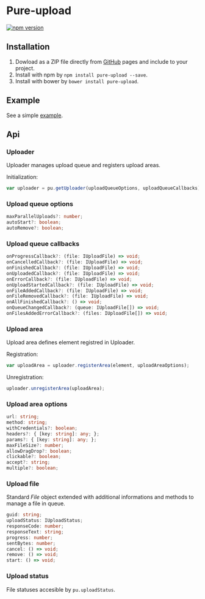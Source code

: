 # Pure-upload
[![npm version](https://badge.fury.io/js/pure-upload.svg)](http://badge.fury.io/js/pure-upload)

## Installation
1. Dowload as a ZIP file directly from [GitHub](https://github.com/keeema/pure-upload/archive/master.zip) pages and include to your project.
2. Install with npm by `npm install pure-upload --save`.
3. Install with bower by `bower install pure-upload`.

## Example
See a simple [example](http://keeema.github.io/pure-upload).

## Api
### Uploader
Uploader manages upload queue and registers upload areas.

Initialization:
```typescript
var uploader = pu.getUploader(uploadQueueOptions, uploadQueueCallbacks)
```
### Upload queue options
```typescript
maxParallelUploads?: number;
autoStart?: boolean;
autoRemove?: boolean;
```
### Upload queue callbacks
```typescript
onProgressCallback?: (file: IUploadFile) => void;
onCancelledCallback?: (file: IUploadFile) => void;
onFinishedCallback?: (file: IUploadFile) => void;
onUploadedCallback?: (file: IUploadFile) => void;
onErrorCallback?: (file: IUploadFile) => void;
onUploadStartedCallback?: (file: IUploadFile) => void;
onFileAddedCallback?: (file: IUploadFile) => void;
onFileRemovedCallback?: (file: IUploadFile) => void;
onAllFinishedCallback?: () => void;
onQueueChangedCallback?: (queue: IUploadFile[]) => void;
onFilesAddedErrorCallback?: (files: IUploadFile[]) => void;
```

### Upload area
Upload area defines element registred in Uploader.

Registration:
```typescript
var uploadArea = uploader.registerArea(element, uploadAreaOptions);
```
Unregistration:
```typescript
uploader.unregisterArea(uploadArea);
```
### Upload area options
```typescript
url: string;
method: string;
withCredentials?: boolean;
headers?: { [key: string]: any; };
params?: { [key: string]: any; };
maxFileSize?: number;
allowDragDrop?: boolean;
clickable?: boolean;
accept?: string;
multiple?: boolean;
```

### Upload file
Standard *File* object extended with additional informations and methods to manage a file in queue.
```typescript
guid: string;
uploadStatus: IUploadStatus;
responseCode: number;
responseText: string;
progress: number;
sentBytes: number;
cancel: () => void;
remove: () => void;
start: () => void;
```

### Upload status
File statuses accesible by `pu.uploadStatus`.
